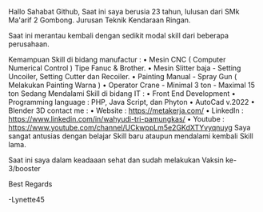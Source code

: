 Hallo Sahabat Github,
Saat ini saya berusia 23 tahun, lulusan dari SMk Ma'arif 2 Gombong. Jurusan Teknik Kendaraan Ringan.

Saat ini merantau kembali dengan sedikit modal skill dari beberapa perusahaan. 

Kemampuan Skill di bidang manufactur : 
 • Mesin CNC ( Computer Numerical Control ) Tipe Fanuc & Brother. 
 • Mesin Slitter baja - Setting Uncoiler, Setting Cutter dan Recoiler.
 • Painting Manual - Spray Gun ( Melakukan Painting Warna )
 • Operator Crane - Minimal 3 ton - Maximal 15 ton
Sedang Mendalami Skill di bidang IT :
 • Front End Development
 • Programming language : PHP, Java Script, dan Phyton
 • AutoCad v.2022
 • Blender 3D
contact me :
 • Website   : https://metakerja.com/
 • LinkedIn  : https://www.linkedin.com/in/wahyudi-tri-pamungkas/
 • Youtube   : https://www.youtube.com/channel/UCkwppLm5e2GKdXTYvyqnuyg
Saya sangat antusias dengan belajar Skill baru ataupun mendalami kembali Skill lama.

Saat ini saya dalam keadaaan sehat dan sudah melakukan Vaksin ke-3/booster

Best Regards 
 
 -Lynette45

<!--- lynette45/Try Tosca is a ✨ special ✨ repository because its `README.md` --->
